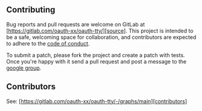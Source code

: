 ## Contributing

Bug reports and pull requests are welcome on GitLab at [https://gitlab.com/oauth-xx/oauth-tty/][source]. This project is
intended to be a safe, welcoming space for collaboration, and contributors are expected to adhere to
the [code of conduct][conduct].

To submit a patch, please fork the project and create a patch with
tests. Once you're happy with it send a pull request and post a message to the
[google group][mailinglist].

## Contributors

See: [https://gitlab.com/oauth-xx/oauth-tty/-/graphs/main][contributors]

[comment]: <> (Following links are used by README, CONTRIBUTING, Homepage)

[conduct]: https://gitlab.com/oauth-xx/oauth-tty/-/blob/main/CODE_OF_CONDUCT.md
[contributors]: https://gitlab.com/oauth-xx/oauth-tty/-/graphs/main
[mailinglist]: http://groups.google.com/group/oauth-ruby
[source]: https://gitlab.com/oauth-xx/oauth-tty/-/tree/main
